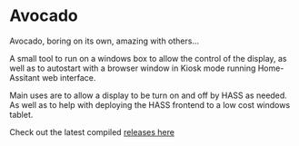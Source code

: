 # Avocado
Avocado, boring on its own, amazing with others...

A small tool to run on a windows box to allow the control of the display, as well as to autostart with a browser window in Kiosk mode running Home-Assitant web interface.

Main uses are to allow a display to be turn on and off by HASS as needed. As well as to help with deploying the HASS frontend to a low cost windows tablet. 

Check out the latest compiled [releases here](https://github.com/infamy/Avocado-Daemon/releases)
